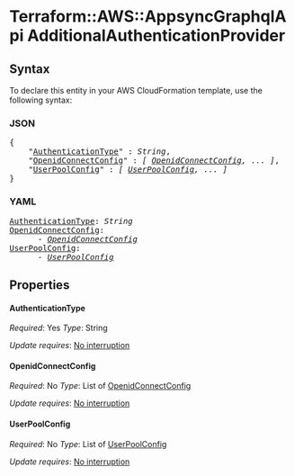 # Terraform::AWS::AppsyncGraphqlApi AdditionalAuthenticationProvider

## Syntax

To declare this entity in your AWS CloudFormation template, use the following syntax:

### JSON

<pre>
{
    "<a href="#authenticationtype" title="AuthenticationType">AuthenticationType</a>" : <i>String</i>,
    "<a href="#openidconnectconfig" title="OpenidConnectConfig">OpenidConnectConfig</a>" : <i>[ <a href="additionalauthenticationprovider-openidconnectconfig.md">OpenidConnectConfig</a>, ... ]</i>,
    "<a href="#userpoolconfig" title="UserPoolConfig">UserPoolConfig</a>" : <i>[ <a href="additionalauthenticationprovider-userpoolconfig.md">UserPoolConfig</a>, ... ]</i>
}
</pre>

### YAML

<pre>
<a href="#authenticationtype" title="AuthenticationType">AuthenticationType</a>: <i>String</i>
<a href="#openidconnectconfig" title="OpenidConnectConfig">OpenidConnectConfig</a>: <i>
      - <a href="additionalauthenticationprovider-openidconnectconfig.md">OpenidConnectConfig</a></i>
<a href="#userpoolconfig" title="UserPoolConfig">UserPoolConfig</a>: <i>
      - <a href="additionalauthenticationprovider-userpoolconfig.md">UserPoolConfig</a></i>
</pre>

## Properties

#### AuthenticationType

_Required_: Yes
_Type_: String

_Update requires_: [No interruption](https://docs.aws.amazon.com/AWSCloudFormation/latest/UserGuide/using-cfn-updating-stacks-update-behaviors.html#update-no-interrupt)

#### OpenidConnectConfig

_Required_: No
_Type_: List of <a href="additionalauthenticationprovider-openidconnectconfig.md">OpenidConnectConfig</a>

_Update requires_: [No interruption](https://docs.aws.amazon.com/AWSCloudFormation/latest/UserGuide/using-cfn-updating-stacks-update-behaviors.html#update-no-interrupt)

#### UserPoolConfig

_Required_: No
_Type_: List of <a href="additionalauthenticationprovider-userpoolconfig.md">UserPoolConfig</a>

_Update requires_: [No interruption](https://docs.aws.amazon.com/AWSCloudFormation/latest/UserGuide/using-cfn-updating-stacks-update-behaviors.html#update-no-interrupt)

